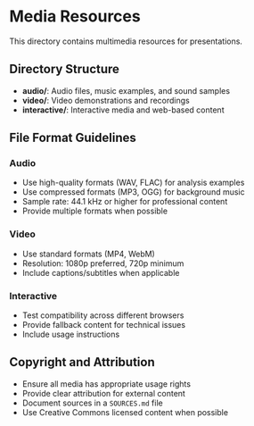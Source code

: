 # Media Resources

This directory contains multimedia resources for presentations.

## Directory Structure

- **audio/**: Audio files, music examples, and sound samples
- **video/**: Video demonstrations and recordings
- **interactive/**: Interactive media and web-based content

## File Format Guidelines

### Audio
- Use high-quality formats (WAV, FLAC) for analysis examples
- Use compressed formats (MP3, OGG) for background music
- Sample rate: 44.1 kHz or higher for professional content
- Provide multiple formats when possible

### Video
- Use standard formats (MP4, WebM)
- Resolution: 1080p preferred, 720p minimum
- Include captions/subtitles when applicable

### Interactive
- Test compatibility across different browsers
- Provide fallback content for technical issues
- Include usage instructions

## Copyright and Attribution

- Ensure all media has appropriate usage rights
- Provide clear attribution for external content
- Document sources in a `SOURCES.md` file
- Use Creative Commons licensed content when possible